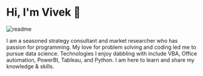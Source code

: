 # Hi, I'm Vivek 👋

![readme](https://github.com/vivgds/vivgds/assets/124036898/1fb38b9b-b1b0-47e0-af41-407c578758c7)

I am a seasoned strategy consultant and market researcher who has passion for programming. My love for problem solving and coding led me to pursue data science. Technologies I enjoy dabbling with include VBA, Office automation, PowerBI, Tableau, and Python. I am here to learn and share my knowledge & skills.
